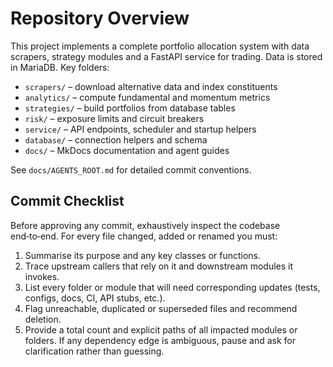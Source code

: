 # Repository Overview

This project implements a complete portfolio allocation system with data scrapers,
strategy modules and a FastAPI service for trading. Data is stored in MariaDB.
Key folders:

- `scrapers/` – download alternative data and index constituents
- `analytics/` – compute fundamental and momentum metrics
- `strategies/` – build portfolios from database tables
- `risk/` – exposure limits and circuit breakers
- `service/` – API endpoints, scheduler and startup helpers
- `database/` – connection helpers and schema
- `docs/` – MkDocs documentation and agent guides

See `docs/AGENTS_ROOT.md` for detailed commit conventions.

## Commit Checklist

Before approving any commit, exhaustively inspect the codebase end‑to‑end. For
every file changed, added or renamed you must:
1. Summarise its purpose and any key classes or functions.
2. Trace upstream callers that rely on it and downstream modules it invokes.
3. List every folder or module that will need corresponding updates
   (tests, configs, docs, CI, API stubs, etc.).
4. Flag unreachable, duplicated or superseded files and recommend deletion.
5. Provide a total count and explicit paths of all impacted modules or folders.
   If any dependency edge is ambiguous, pause and ask for clarification rather
   than guessing.

